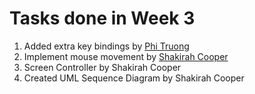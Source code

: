# Tasks done in Week 3

1. Added extra key bindings by [Phi Truong](https://github.com/PT141)
2. Implement mouse movement by [Shakirah Cooper](https://github.com/ArchaePi)
3. Screen Controller by Shakirah Cooper
4. Created UML Sequence Diagram by Shakirah Cooper
